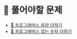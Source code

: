 # 📒 풀어야할 문제

- [🔎 프로그래머스 음양 더하기](https://programmers.co.kr/learn/courses/30/lessons/76501)
- [🔎 프로그래머스 없는 숫자 더하기](https://programmers.co.kr/learn/courses/30/lessons/86051)


